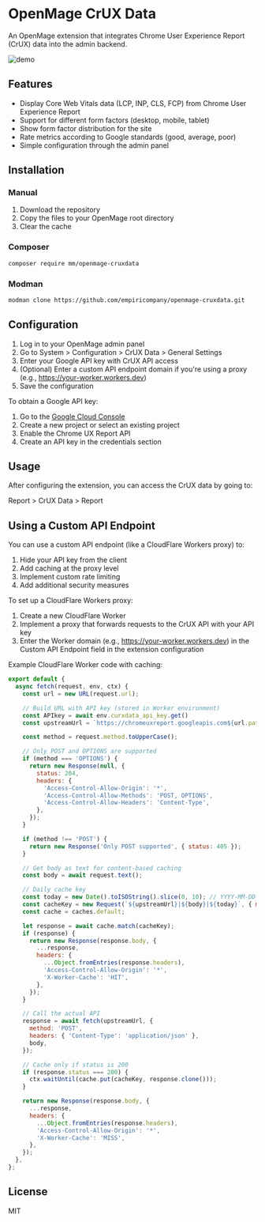 # OpenMage CrUX Data

An OpenMage extension that integrates Chrome User Experience Report (CrUX) data into the admin backend.

![demo](https://github.com/user-attachments/assets/bbb3ca18-cb3e-4ab8-b171-ae0a8dfef8fe)

## Features

- Display Core Web Vitals data (LCP, INP, CLS, FCP) from Chrome User Experience Report
- Support for different form factors (desktop, mobile, tablet)
- Show form factor distribution for the site
- Rate metrics according to Google standards (good, average, poor)
- Simple configuration through the admin panel

## Installation

### Manual

1. Download the repository
2. Copy the files to your OpenMage root directory
3. Clear the cache

### Composer

```bash
composer require mm/openmage-cruxdata
```

### Modman

```bash
modman clone https://github.com/empiricompany/openmage-cruxdata.git
```

## Configuration

1. Log in to your OpenMage admin panel
2. Go to System > Configuration > CrUX Data > General Settings
3. Enter your Google API key with CrUX API access
4. (Optional) Enter a custom API endpoint domain if you're using a proxy (e.g., https://your-worker.workers.dev)
5. Save the configuration

To obtain a Google API key:
1. Go to the [Google Cloud Console](https://console.cloud.google.com/)
2. Create a new project or select an existing project
3. Enable the Chrome UX Report API
4. Create an API key in the credentials section

## Usage

After configuring the extension, you can access the CrUX data by going to:

Report > CrUX Data > Report

## Using a Custom API Endpoint

You can use a custom API endpoint (like a CloudFlare Workers proxy) to:

1. Hide your API key from the client
2. Add caching at the proxy level
3. Implement custom rate limiting
4. Add additional security measures

To set up a CloudFlare Workers proxy:

1. Create a new CloudFlare Worker
2. Implement a proxy that forwards requests to the CrUX API with your API key
3. Enter the Worker domain (e.g., https://your-worker.workers.dev) in the Custom API Endpoint field in the extension configuration

Example CloudFlare Worker code with caching:

```javascript
export default {
  async fetch(request, env, ctx) {
    const url = new URL(request.url);

    // Build URL with API key (stored in Worker environment)
    const APIkey = await env.curxdata_api_key.get()
    const upstreamUrl = `https://chromeuxreport.googleapis.com${url.pathname}?key=${APIkey}`;

    const method = request.method.toUpperCase();

    // Only POST and OPTIONS are supported
    if (method === 'OPTIONS') {
      return new Response(null, {
        status: 204,
        headers: {
          'Access-Control-Allow-Origin': '*',
          'Access-Control-Allow-Methods': 'POST, OPTIONS',
          'Access-Control-Allow-Headers': 'Content-Type',
        },
      });
    }

    if (method !== 'POST') {
      return new Response('Only POST supported', { status: 405 });
    }

    // Get body as text for content-based caching
    const body = await request.text();

    // Daily cache key
    const today = new Date().toISOString().slice(0, 10); // YYYY-MM-DD
    const cacheKey = new Request(`${upstreamUrl}|${body}|${today}`, { method: 'GET' });
    const cache = caches.default;

    let response = await cache.match(cacheKey);
    if (response) {
      return new Response(response.body, {
        ...response,
        headers: {
          ...Object.fromEntries(response.headers),
          'Access-Control-Allow-Origin': '*',
          'X-Worker-Cache': 'HIT',
        },
      });
    }

    // Call the actual API
    response = await fetch(upstreamUrl, {
      method: 'POST',
      headers: { 'Content-Type': 'application/json' },
      body,
    });

    // Cache only if status is 200
    if (response.status === 200) {
      ctx.waitUntil(cache.put(cacheKey, response.clone()));
    }

    return new Response(response.body, {
      ...response,
      headers: {
        ...Object.fromEntries(response.headers),
        'Access-Control-Allow-Origin': '*',
        'X-Worker-Cache': 'MISS',
      },
    });
  },
};
```

## License

MIT

